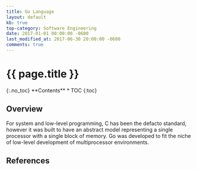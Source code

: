 ```yaml
---
title: Go Language
layout: default
kb: true
top-category: Software Engineering
date: 2017-01-01 00:00:00 -0600
last_modified_at: 2017-06-30 20:00:00 -0600
comments: true
---
```


<h1>{{ page.title }}</h1>
{:.no_toc}
**Contents**
* TOC
{:toc}

## Overview

For system and low-level programming, C has been the defacto standard, however it was built to have an abstract model representing a single processor with a single block of memory. Go was developed to fit the niche of low-level development of multiprocessor environments.

## References

